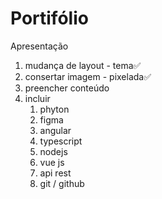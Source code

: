 # Portifólio

Apresentação


1. mudança de layout - tema✅
2. consertar imagem - pixelada✅ 
3. preencher conteúdo
4. incluir
   1. phyton
   2. figma
   3. angular
   4. typescript
   5. nodejs
   6. vue js
   7. api rest
   8. git / github